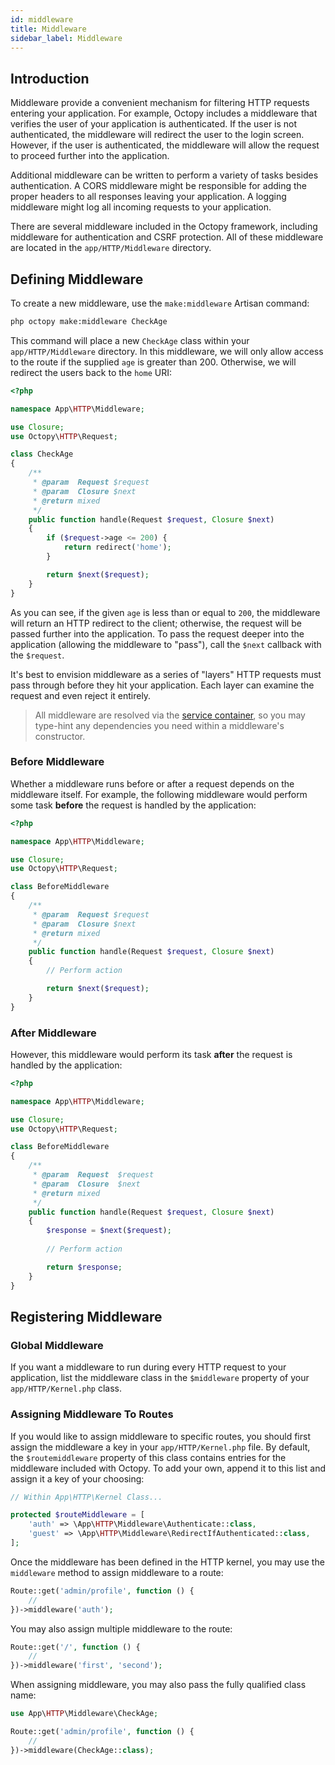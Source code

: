 ```yaml
---
id: middleware
title: Middleware
sidebar_label: Middleware
---
```


## Introduction

Middleware provide a convenient mechanism for filtering HTTP requests entering your application. For example, Octopy includes a middleware that verifies the user of your application is authenticated. If the user is not authenticated, the middleware will redirect the user to the login screen. However, if the user is authenticated, the middleware will allow the request to proceed further into the application.

Additional middleware can be written to perform a variety of tasks besides authentication. A CORS middleware might be responsible for adding the proper headers to all responses leaving your application. A logging middleware might log all incoming requests to your application.

There are several middleware included in the Octopy framework, including middleware for authentication and CSRF protection. All of these middleware are located in the `app/HTTP/Middleware` directory.

## Defining Middleware

To create a new middleware, use the `make:middleware` Artisan command:

```bash
php octopy make:middleware CheckAge
```

This command will place a new `CheckAge` class within your `app/HTTP/Middleware` directory. In this middleware, we will only allow access to the route if the supplied `age` is greater than 200. Otherwise, we will redirect the users back to the `home` URI:

```php
<?php

namespace App\HTTP\Middleware;

use Closure;
use Octopy\HTTP\Request;

class CheckAge
{
    /**
     * @param  Request $request
     * @param  Closure $next
     * @return mixed
     */
    public function handle(Request $request, Closure $next)
    {
        if ($request->age <= 200) {
            return redirect('home');
        }

        return $next($request);
    }
}
```

As you can see, if the given `age` is less than or equal to `200`, the middleware will return an HTTP redirect to the client; otherwise, the request will be passed further into the application. To pass the request deeper into the application (allowing the middleware to "pass"), call the `$next` callback with the `$request`.

It's best to envision middleware as a series of "layers" HTTP requests must pass through before they hit your application. Each layer can examine the request and even reject it entirely.

> All middleware are resolved via the [service container](/docs/container), so you may type-hint any dependencies you need within a middleware's constructor.

### Before Middleware

Whether a middleware runs before or after a request depends on the middleware itself. For example, the following middleware would perform some task **before** the request is handled by the application:

```php
<?php

namespace App\HTTP\Middleware;

use Closure;
use Octopy\HTTP\Request;

class BeforeMiddleware
{
    /**
     * @param  Request $request
     * @param  Closure $next
     * @return mixed
     */
    public function handle(Request $request, Closure $next)
    {
        // Perform action

        return $next($request);
    }
}
```

### After Middleware
However, this middleware would perform its task **after** the request is handled by the application:

```php
<?php

namespace App\HTTP\Middleware;

use Closure;
use Octopy\HTTP\Request;

class BeforeMiddleware
{
    /**
     * @param  Request  $request
     * @param  Closure  $next
     * @return mixed
     */
    public function handle(Request $request, Closure $next)
    {
        $response = $next($request);
        
        // Perform action

        return $response;
    }
}
```

## Registering Middleware

### Global Middleware

If you want a middleware to run during every HTTP request to your application, list the middleware class in the `$middleware` property of your `app/HTTP/Kernel.php` class.

### Assigning Middleware To Routes

If you would like to assign middleware to specific routes, you should first assign the middleware a key in your `app/HTTP/Kernel.php` file. By default, the `$routemiddleware` property of this class contains entries for the middleware included with Octopy. To add your own, append it to this list and assign it a key of your choosing:

```php
// Within App\HTTP\Kernel Class...

protected $routeMiddleware = [
    'auth' => \App\HTTP\Middleware\Authenticate::class,
    'guest' => \App\HTTP\Middleware\RedirectIfAuthenticated::class,
];
```

Once the middleware has been defined in the HTTP kernel, you may use the `middleware` method to assign middleware to a route:

```php
Route::get('admin/profile', function () {
    //
})->middleware('auth');
```

You may also assign multiple middleware to the route:

```php
Route::get('/', function () {
    //
})->middleware('first', 'second');
```

When assigning middleware, you may also pass the fully qualified class name:

```php
use App\HTTP\Middleware\CheckAge;

Route::get('admin/profile', function () {
    //
})->middleware(CheckAge::class);
```
